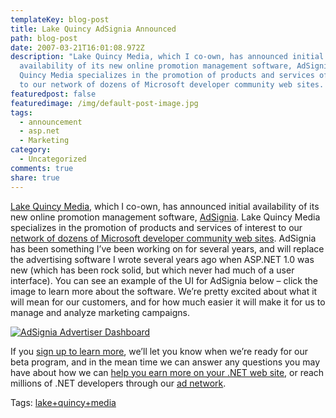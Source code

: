 ```yaml
---
templateKey: blog-post
title: Lake Quincy AdSignia Announced
path: blog-post
date: 2007-03-21T16:01:08.972Z
description: "Lake Quincy Media, which I co-own, has announced initial
  availability of its new online promotion management software, AdSignia. Lake
  Quincy Media specializes in the promotion of products and services of interest
  to our network of dozens of Microsoft developer community web sites. "
featuredpost: false
featuredimage: /img/default-post-image.jpg
tags:
  - announcement
  - asp.net
  - Marketing
category:
  - Uncategorized
comments: true
share: true
---
```

<!--StartFragment-->

[Lake Quincy Media](http://lakequincy.com/), which I co-own, has announced initial availability of its new online promotion management software, [AdSignia](http://lakequincy.com/AdSignia). Lake Quincy Media specializes in the promotion of products and services of interest to our [network of dozens of Microsoft developer community web sites](http://lakequincy.com/Advertisers/AdNetwork.aspx). AdSignia has been something I’ve been working on for several years, and will replace the advertising software I wrote several years ago when ASP.NET 1.0 was new (which has been rock solid, but which never had much of a user interface). You can see an example of the UI for AdSignia below – click the image to learn more about the software. We’re pretty excited about what it will mean for our customers, and for how much easier it will make it for us to manage and analyze marketing campaigns.

[![AdSignia Advertiser Dashboard](<>)](http://lakequincy.com/adsignia)

If you [sign up to learn more](http://lakequincy.com/RegisterUser.aspx), we’ll let you know when we’re ready for our beta program, and in the mean time we can answer any questions you may have about how we can [help you earn more on your .NET web site](http://lakequincy.com/Publishers/Default.aspx), or reach millions of .NET developers through our [ad network](http://lakequincy.com/Advertisers/AdNetwork.aspx).

Tags: [lake+quincy+media](http://technorati.com/tag/lake+quincy+media)

<!--EndFragment-->